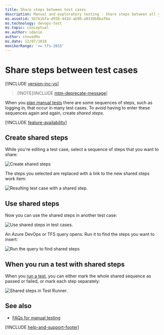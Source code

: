 ```yaml
---
title: Share steps between test cases
description: Manual and exploratory testing - Share steps between all your test cases when you want to test web applications
ms.assetid: 5b7b1bfa-d958-442d-ab90-a0339b8baf0a
ms.technology: devops-test
ms.topic: conceptual
ms.author: sdanie
author: steved0x
ms.date: 12/07/2018
monikerRange: '>= tfs-2015'
---
```


# Share steps between test cases

[!INCLUDE [version-inc-vs](../includes/version-inc-vs.md)]

> [!NOTE]!INCLUDE [mtm-deprecate-message](../includes/mtm-deprecate-message.md)]

When you [plan manual tests](../create-a-test-plan.md) there are some sequences of steps, such as logging in, that occur in many test cases. To avoid having to enter these sequences again and again, create _shared steps_.

[!INCLUDE [feature-availability](../includes/feature-availability.md)]

## Create shared steps

While you're editing a test case, select a sequence of steps that you want to share:

![Create shared steps](media/share-steps-between-test-cases/almt_ws31createsharedsteps.png)

The steps you selected are replaced with a link to the new shared steps work item:

![Resulting test case with a shared step.](media/share-steps-between-test-cases/almt_ws34createsharedresult.png)

## Use shared steps

Now you can use the shared steps in another test case:

![Use shared steps in test cases.](media/share-steps-between-test-cases/almt_ws32usesharedsteps.png)

An Azure DevOps or TFS query opens. Run it to find the steps you want to insert:

![Run the query to find shared steps](media/share-steps-between-test-cases/almt_ws33sharedstepquery.png)

## When you run a test with shared steps

When you [run a test](../run-manual-tests.md), you can either mark the whole shared sequence as passed or failed, or mark each step separately:

![Shared steps in Test Runner.](media/share-steps-between-test-cases/almt_ws33runsharedsteps.png)

## See also

* [FAQs for manual testing](../reference-qa.md#sharesteps)

[!INCLUDE [help-and-support-footer](../includes/help-and-support-footer.md)]
